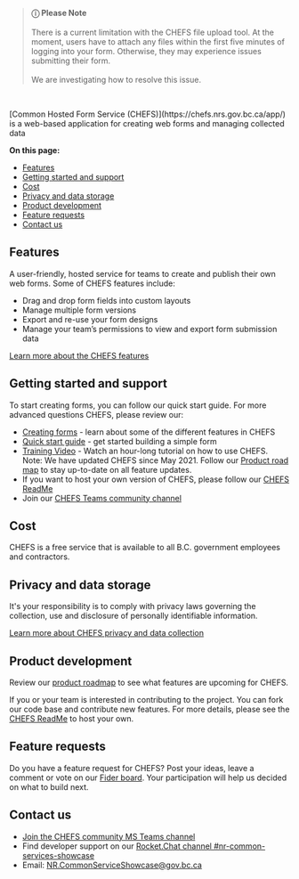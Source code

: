 >**ⓘ Please Note**<br><br>
>There is a current limitation with the CHEFS file upload tool. At the moment, users have to attach any files within the first five minutes of logging into your form. Otherwise, they may experience issues submitting their form. <br><br>
>We are investigating how to resolve this issue.

<p>&nbsp;</p>
[Common Hosted Form Service (CHEFS)](https://chefs.nrs.gov.bc.ca/app/) is a web-based application for creating web forms and managing collected data

**On this page:**

* [Features](#Features)
* [Getting started and support](#Getting-started-and-support)
* [Cost](#Cost)
* [Privacy and data storage](#Privacy-and-data-storage)
* [Product development](#Product-development)
* [Feature requests](#Feature-requests)
* [Contact us](#Contact-us)

## Features

A user-friendly, hosted service for teams to create and publish their own web forms. Some of CHEFS features include:
* Drag and drop form fields into custom layouts
* Manage multiple form versions
* Export and re-use your form designs
* Manage your team’s permissions to view and export form submission data

[Learn more about the CHEFS features](Overview)

## Getting started and support
To start creating forms, you can follow our quick start guide. For more advanced questions CHEFS, please review our:

* [Creating forms](Creating-forms) - learn about some of the different features in CHEFS
* [Quick start guide](Quick-Start-Guide) - get started building a simple form
* [Training Video](https://www.youtube.com/watch?v=Wf432lBjcTA) - Watch an hour-long tutorial on how to use CHEFS. Note: We have updated CHEFS since May 2021. Follow our [Product road map](Product-roadmap) to stay up-to-date on all feature updates.
* If you want to host your own version of CHEFS, please follow our [CHEFS ReadMe](https://github.com/bcgov/common-hosted-form-service/blob/master/README.md)
* Join our [CHEFS Teams community channel](https://teams.microsoft.com/l/channel/19%3a34b9d4b4deb54eebaa9be8bc1ccf02f7%40thread.tacv2/CHEFS?groupId=bef8086f-20c7-43a4-bd07-29ce764e818c&tenantId=6fdb5200-3d0d-4a8a-b036-d3685e359adc)

## Cost
CHEFS is a free service that is available to all B.C. government employees and contractors.

## Privacy and data storage
It's your responsibility is to comply with privacy laws governing the collection, use and disclosure of personally identifiable information.

[Learn more about CHEFS privacy and data collection](Privacy-and-data-collection)

## Product development
Review our [product roadmap](product-roadmap) to see what features are upcoming for CHEFS.

If you or your team is interested in contributing to the project. You can fork our code base and contribute new features. For more details, please see the [CHEFS ReadMe](https://github.com/bcgov/common-hosted-form-service/blob/master/README.md) to host your own.

## Feature requests
Do you have a feature request for CHEFS? Post your ideas, leave a comment or vote on our [Fider board](https://chefs-fider.apps.silver.devops.gov.bc.ca/). Your participation will help us decided on what to build next.

## Contact us
<ul>
<li><a href="https://teams.microsoft.com/l/channel/19%3a34b9d4b4deb54eebaa9be8bc1ccf02f7%40thread.tacv2/CHEFS?groupId=bef8086f-20c7-43a4-bd07-29ce764e818c&tenantId=6fdb5200-3d0d-4a8a-b036-d3685e359adc">Join the CHEFS community MS Teams channel</a></li>
<li>Find developer support on our <a href="https://chat.developer.gov.bc.ca/channel/nr-common-services-showcase">Rocket.Chat channel #nr-common-services-showcase</a></li>
<li>Email: <a href="mailto:"NR.CommonServiceShowcase@gov.bc.ca">NR.CommonServiceShowcase@gov.bc.ca</a></li>
</ul>